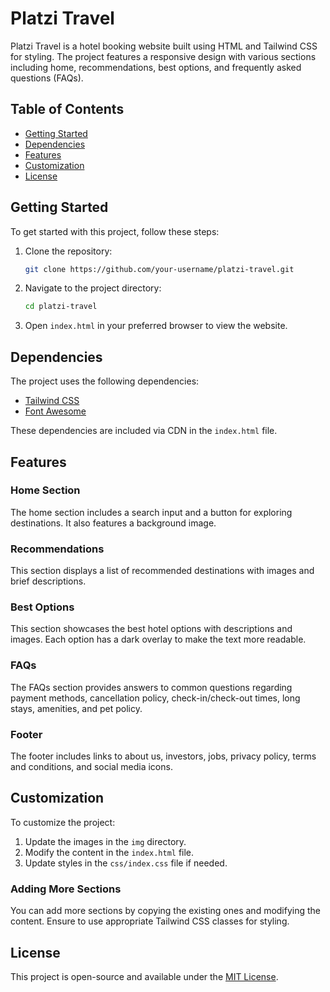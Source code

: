 # Platzi Travel

Platzi Travel is a hotel booking website built using HTML and Tailwind CSS for styling. The project features a responsive design with various sections including home, recommendations, best options, and frequently asked questions (FAQs).

## Table of Contents

- [Getting Started](#getting-started)
- [Dependencies](#dependencies)
- [Features](#features)
- [Customization](#customization)
- [License](#license)

## Getting Started

To get started with this project, follow these steps:

1. Clone the repository:
    ```bash
    git clone https://github.com/your-username/platzi-travel.git
    ```

2. Navigate to the project directory:
    ```bash
    cd platzi-travel
    ```

3. Open `index.html` in your preferred browser to view the website.

## Dependencies

The project uses the following dependencies:

- [Tailwind CSS](https://tailwindcss.com/)
- [Font Awesome](https://cdnjs.cloudflare.com/ajax/libs/font-awesome/6.0.0/css/all.min.css)

These dependencies are included via CDN in the `index.html` file.

## Features

### Home Section

The home section includes a search input and a button for exploring destinations. It also features a background image.

### Recommendations

This section displays a list of recommended destinations with images and brief descriptions.

### Best Options

This section showcases the best hotel options with descriptions and images. Each option has a dark overlay to make the text more readable.

### FAQs

The FAQs section provides answers to common questions regarding payment methods, cancellation policy, check-in/check-out times, long stays, amenities, and pet policy.

### Footer

The footer includes links to about us, investors, jobs, privacy policy, terms and conditions, and social media icons.

## Customization

To customize the project:

1. Update the images in the `img` directory.
2. Modify the content in the `index.html` file.
3. Update styles in the `css/index.css` file if needed.

### Adding More Sections

You can add more sections by copying the existing ones and modifying the content. Ensure to use appropriate Tailwind CSS classes for styling.

## License

This project is open-source and available under the [MIT License](LICENSE).
